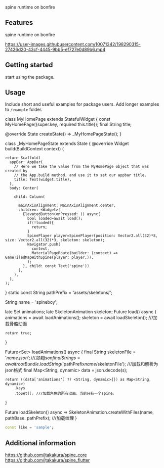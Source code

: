<!--
This README describes the package. If you publish this package to pub.dev,
this README's contents appear on the landing page for your package.

For information about how to write a good package README, see the guide for
[writing package pages](https://dart.dev/guides/libraries/writing-package-pages).

For general information about developing packages, see the Dart guide for
[creating packages](https://dart.dev/guides/libraries/create-library-packages)
and the Flutter guide for
[developing packages and plugins](https://flutter.dev/developing-packages).
-->

spine runtime on bonfire

## Features

spine runtime on bonfire

https://user-images.githubusercontent.com/10071342/198290315-27426d20-43cf-4445-9bb5-ef727e0d89b6.mp4
## Getting started

start using the package.

## Usage

Include short and useful examples for package users. Add longer examples
to `/example` folder.
<html>
class MyHomePage extends StatefulWidget {
  const MyHomePage({super.key, required this.title});
  final String title;

@override
State<MyHomePage> createState() => _MyHomePageState();
}

class _MyHomePageState extends State<MyHomePage> {
@override
Widget build(BuildContext context) {

    return Scaffold(
      appBar: AppBar(
        // Here we take the value from the MyHomePage object that was created by
        // the App.build method, and use it to set our appbar title.
        title: Text(widget.title),
      ),
      body: Center(

        child: Column(

          mainAxisAlignment: MainAxisAlignment.center,
          children: <Widget>[
            ElevatedButton(onPressed: () async{
              bool loaded=await load();
              if(!loaded){
                return;
              }
              SpinePlayer player=SpinePlayer(position: Vector2.all(32)*8, size: Vector2.all(32)*3, skeleton: skeleton);
              Navigator.push(
                context,
                MaterialPageRoute(builder: (context) => GameTiledMapWithSpine(player: player,)),
              );
            }, child: const Text('spine'))
          ],
        ),
      ),
    );
}
static const String pathPrefix = 'assets/skeletons/';

String name = 'spineboy';

late Set<String> animations;
late SkeletonAnimation skeleton;
Future<bool> load() async {
animations = await loadAnimations();
skeleton = await loadSkeleton(); ///加载骨骼动画

    return true;
}

Future<Set<String>> loadAnimations() async {
final String skeletonFile = '$name.json'; ///加载json
final String s = await rootBundle.loadString('$pathPrefix$name/$skeletonFile'); ///加载和解析为json格式
final Map<String, dynamic> data = json.decode(s);

    return ((data['animations'] ?? <String, dynamic>{}) as Map<String, dynamic>)
        .keys
        .toSet(); ///加载角色的所有动画，当前只有一个spine。
}

Future<SkeletonAnimation> loadSkeleton() async =>
SkeletonAnimation.createWithFiles(name, pathBase: pathPrefix);  ///加载纹理
}
</html>

```dart
const like = 'sample';
```

## Additional information

https://github.com/jtakakura/spine_core<br>
https://github.com/jtakakura/spine_flutter